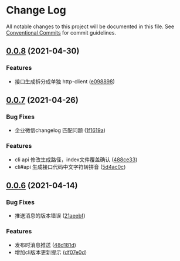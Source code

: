 # Change Log

All notable changes to this project will be documented in this file.
See [Conventional Commits](https://conventionalcommits.org) for commit guidelines.

## [0.0.8](http://gitlab.bighome360.com/frontend/rh/rh.js/compare/@rh/cli@0.0.7...@rh/cli@0.0.8) (2021-04-30)


### Features

* 接口生成拆分成单独 http-client ([e098898](http://gitlab.bighome360.com/frontend/rh/rh.js/commit/e0988988cf119976f781a71562f24cdf77cfb352))





## [0.0.7](http://gitlab.bighome360.com/frontend/rh/rh.js/compare/@rh/cli@0.0.6...@rh/cli@0.0.7) (2021-04-26)


### Bug Fixes

* 企业微信changelog 匹配问题 ([1f1619a](http://gitlab.bighome360.com/frontend/rh/rh.js/commit/1f1619a526d6038a9b7eb9e1a438821f89aaa9e0))


### Features

* cli api 修改生成路径，index文件覆盖确认 ([488ce33](http://gitlab.bighome360.com/frontend/rh/rh.js/commit/488ce3396deb64e873631924a5398775bd2741e7))
* cli#api  生成接口代码中文字符转拼音 ([5d4ac0c](http://gitlab.bighome360.com/frontend/rh/rh.js/commit/5d4ac0cced3f6c830abbbc3699fc8c87fddc8b6b))





## [0.0.6](http://gitlab.bighome360.com/frontend/rh/rh.js/compare/@rh/cli@0.0.5...@rh/cli@0.0.6) (2021-04-14)


### Bug Fixes

* 推送消息的版本错误 ([21aeebf](http://gitlab.bighome360.com/frontend/rh/rh.js/commit/21aeebf7efaaac8280fbfe83a26658593c214a89))


### Features

* 发布时消息推送 ([48d181d](http://gitlab.bighome360.com/frontend/rh/rh.js/commit/48d181d42b19d68702ac4295d10c329dd0656ea7))
* 增加cli版本更新提示 ([df07e0d](http://gitlab.bighome360.com/frontend/rh/rh.js/commit/df07e0d38dc645d2528f9387a89587c0f29165f3))
